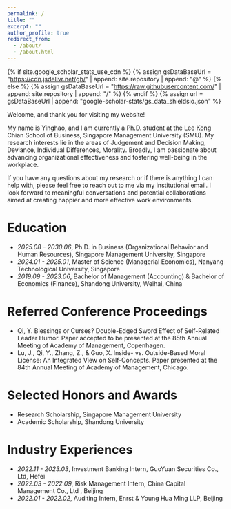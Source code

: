 ```yaml
---
permalink: /
title: ""
excerpt: ""
author_profile: true
redirect_from: 
  - /about/
  - /about.html
---
```


{% if site.google_scholar_stats_use_cdn %}
{% assign gsDataBaseUrl = "https://cdn.jsdelivr.net/gh/" | append: site.repository | append: "@" %}
{% else %}
{% assign gsDataBaseUrl = "https://raw.githubusercontent.com/" | append: site.repository | append: "/" %}
{% endif %}
{% assign url = gsDataBaseUrl | append: "google-scholar-stats/gs_data_shieldsio.json" %}

<span class='anchor' id='about-me'></span>

Welcome, and thank you for visiting my website! 

My name is Yinghao, and I am currently a Ph.D. student at the Lee Kong Chian School of Business, Singapore Management University (SMU). My research interests lie in the areas of Judgement and Decision Making, Deviance, Individual Differences, Morality. Broadly, I am passionate about advancing organizational effectiveness and fostering well-being in the workplace.

If you have any questions about my research or if there is anything I can help with, please feel free to reach out to me via my institutional email. I look forward to meaningful conversations and potential collaborations aimed at creating happier and more effective work environments.

# Education
- *2025.08 - 2030.06*, Ph.D. in Business (Organizational Behavior and Human Resources), Singapore Management University, Singapore
- *2024.01 - 2025.01*, Master of Science (Managerial Economics), Nanyang Technological University, Singapore
- *2019.09 - 2023.06*, Bachelor of Management (Accounting) & Bachelor of Economics (Finance), Shandong University, Weihai, China

# Referred Conference Proceedings 
- Qi, Y. Blessings or Curses? Double-Edged Sword Effect of Self-Related Leader Humor. Paper accepted to be presented at the 85th Annual Meeting of Academy of Management, Copenhagen.
- Lu, J., Qi, Y., Zhang, Z., & Guo, X. Inside- vs. Outside-Based Moral License: An Integrated View on Self-Concepts. Paper presented at the 84th Annual Meeting of Academy of Management, Chicago.

# Selected Honors and Awards
- Research Scholarship, Singapore Management University
- Academic Scholarship, Shandong University
 
# Industry Experiences
- *2022.11 - 2023.03*, Investment Banking Intern, GuoYuan Securities Co., Ltd, Hefei
- *2022.03 - 2022.09*, Risk Management Intern, China Capital Management Co., Ltd , Beijing
- *2022.01 - 2022.02*, Auditing Intern, Enrst & Young Hua Ming LLP, Beijing
